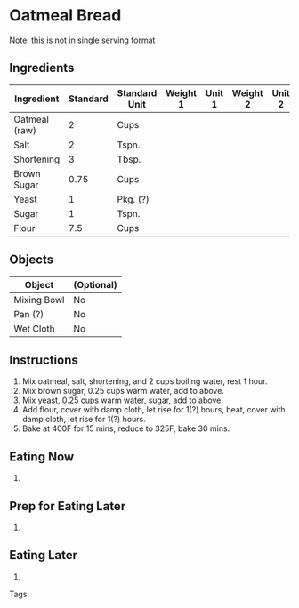 # Oatmeal Bread

Note: this is not in single serving format

## Ingredients

|      Ingredient       | Standard | Standard Unit | Weight 1 | Unit 1 | Weight 2 | Unit 2 |
|      ----------       | -------- | ------------- | -------- | ------ | -------- | ------ |
| Oatmeal (raw)         | 2        | Cups          |          |        |          |        |
| Salt                  | 2        | Tspn.         |          |        |          |        |
| Shortening            | 3        | Tbsp.         |          |        |          |        |
| Brown Sugar           | 0.75     | Cups          |          |        |          |        |
| Yeast                 | 1        | Pkg. (?)      |          |        |          |        |
| Sugar                 | 1        | Tspn.         |          |        |          |        |
| Flour                 | 7.5      | Cups          |          |        |          |        |

## Objects

|      Object      | (Optional) |
|      ------      | ---------- |
| Mixing Bowl      | No         |
| Pan (?)          | No         |
| Wet Cloth        | No         |

## Instructions

1. Mix oatmeal, salt, shortening, and 2 cups boiling water, rest 1 hour.
2. Mix brown sugar, 0.25 cups warm water, add to above.
3. Mix yeast, 0.25 cups warm water, sugar, add to above.
4. Add flour, cover with damp cloth, let rise for 1(?) hours, beat, cover with damp cloth, let rise for 1(?) hours. 
5. Bake at 400F for 15 mins, reduce to 325F, bake 30 mins.

## Eating Now

1. 

## Prep for Eating Later

1. 

## Eating Later

1. 

Tags: 
